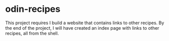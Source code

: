 # odin-recipes
This project requires I build a website that contains links to other recipes. By the end of the project, I will have created an index page with links to other recipes, all from the shell.